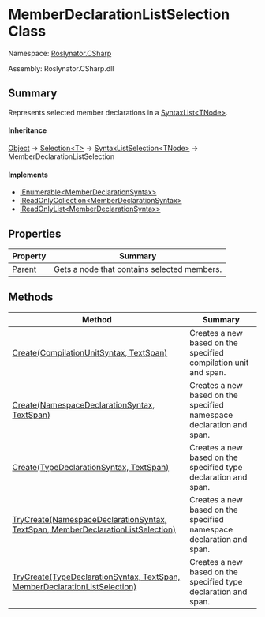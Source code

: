 # MemberDeclarationListSelection Class

Namespace: [Roslynator.CSharp](../README.md)

Assembly: Roslynator\.CSharp\.dll

## Summary

Represents selected member declarations in a [SyntaxList\<TNode>](https://docs.microsoft.com/en-us/dotnet/api/microsoft.codeanalysis.syntaxlist-1)\.

#### Inheritance

[Object](https://docs.microsoft.com/en-us/dotnet/api/system.object) &#x2192; [Selection\<T>](../../Selection-1/README.md) &#x2192; [SyntaxListSelection\<TNode>](../../SyntaxListSelection-1/README.md) &#x2192; MemberDeclarationListSelection

#### Implements

* [IEnumerable\<MemberDeclarationSyntax>](https://docs.microsoft.com/en-us/dotnet/api/system.collections.generic.ienumerable-1)
* [IReadOnlyCollection\<MemberDeclarationSyntax>](https://docs.microsoft.com/en-us/dotnet/api/system.collections.generic.ireadonlycollection-1)
* [IReadOnlyList\<MemberDeclarationSyntax>](https://docs.microsoft.com/en-us/dotnet/api/system.collections.generic.ireadonlylist-1)

## Properties

| Property | Summary |
| -------- | ------- |
| [Parent](Parent/README.md) | Gets a node that contains selected members\. |

## Methods

| Method | Summary |
| ------ | ------- |
| [Create(CompilationUnitSyntax, TextSpan)](Create/README.md) | Creates a new  based on the specified compilation unit and span\. |
| [Create(NamespaceDeclarationSyntax, TextSpan)](Create/README.md) | Creates a new  based on the specified namespace declaration and span\. |
| [Create(TypeDeclarationSyntax, TextSpan)](Create/README.md) | Creates a new  based on the specified type declaration and span\. |
| [TryCreate(NamespaceDeclarationSyntax, TextSpan, MemberDeclarationListSelection)](TryCreate/README.md) | Creates a new  based on the specified namespace declaration and span\. |
| [TryCreate(TypeDeclarationSyntax, TextSpan, MemberDeclarationListSelection)](TryCreate/README.md) | Creates a new  based on the specified type declaration and span\. |

